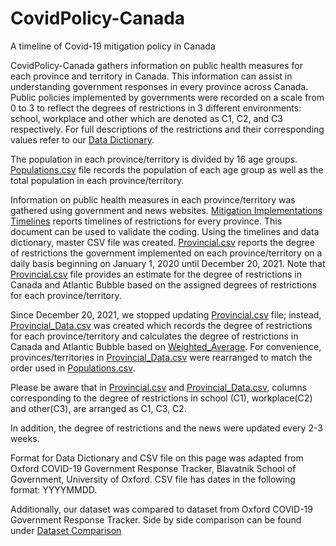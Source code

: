 # CovidPolicy-Canada
A timeline of Covid-19 mitigation policy in Canada

CovidPolicy-Canada gathers information on public health measures for each province and territory in Canada. This information can assist in understanding government responses in every province across Canada. Public policies implemented by governments were recorded on a scale from 0 to 3 to reflect the degrees of restrictions in 3 different environments: school, workplace and other which are denoted as C1, C2, and C3 respectively. For full descriptions of the restrictions and their corresponding values refer to our [Data Dictionary](https://github.com/ddick8/CovidPolicy-Canada/blob/main/Data%20Dictionary.md). 

The population in each province/territory is divided by 16 age groups. [Populations.csv](https://github.com/ddick8/CovidPolicy-Canada/blob/main/Data/Populations.csv) file records the population of each age group as well as the total population in each province/territory.

Information on public health measures in each province/territory was gathered using government and news websites. [Mitigation Implementations Timelines](https://github.com/ddick8/CovidPolicy-Canada/blob/main/Mitigation%20implementations%20timelines.xlsx) reports timelines of restrictions for every province. This document can be used to validate the coding. Using the timelines and data dictionary, master CSV file was created. [Provincial.csv](https://github.com/ddick8/CovidPolicy-Canada/blob/main/Provincial.csv) reports the degree of restrictions the government implemented on each province/territory on a daily basis beginning on January 1, 2020 until December 20, 2021. Note that [Provincial.csv](https://github.com/ddick8/CovidPolicy-Canada/blob/main/Provincial.csv) file provides an estimate for the degree of restrictions in Canada and Atlantic Bubble based on the assigned degrees of restrictions for each province/territory. 

Since December 20, 2021, we stopped updating [Provincial.csv](https://github.com/ddick8/CovidPolicy-Canada/blob/main/Provincial.csv) file; instead, [Provincial_Data.csv](https://github.com/ddick8/CovidPolicy-Canada/blob/Shirin-Amiraslani-introduction/Provincial_Data.csv) was created which records the degree of restrictions for each province/territory and calculates the degree of restrictions in Canada and Atlantic Bubble based on [Weighted_Average](https://github.com/ddick8/CovidPolicy-Canada/blob/Shirin-Amiraslani-introduction/Weighted_Average.m). For convenience, provinces/territories in [Provincial_Data.csv](https://github.com/ddick8/CovidPolicy-Canada/blob/Shirin-Amiraslani-introduction/Provincial_Data.csv) were rearranged to match the order used in [Populations.csv](https://github.com/ddick8/CovidPolicy-Canada/blob/main/Data/Populations.csv).

Please be aware that in [Provincial.csv](https://github.com/ddick8/CovidPolicy-Canada/blob/main/Provincial.csv) and [Provincial_Data.csv](https://github.com/ddick8/CovidPolicy-Canada/blob/Shirin-Amiraslani-introduction/Provincial_Data.csv), columns corresponding to the degree of restrictions in school (C1), workplace(C2) and other(C3), are arranged as C1, C3, C2. 

In addition, the degree of restrictions and the news were updated every 2-3 weeks. 

Format for Data Dictionary and CSV file on this page was adapted from Oxford COVID-19 Government Response Tracker, Blavatnik School of Government, University of Oxford. CSV file has dates in the following format: YYYYMMDD. 

Additionally, our dataset was compared to dataset from Oxford COVID-19 Government Response Tracker. Side by side comparison can be found under [Dataset Comparison](https://github.com/ddick8/CovidPolicy-Canada/blob/main/Dataset%20comparison.xls)

